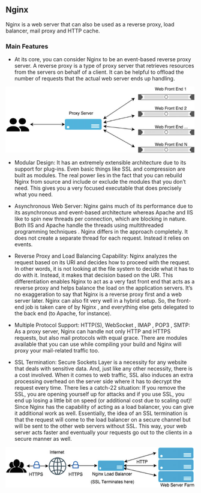## Nginx

Nginx is a web server that can also be used as a reverse proxy, load balancer, mail proxy and HTTP cache. 

### Main Features

* At its core, you can consider Nginx to be an event-based reverse proxy server. A reverse proxy is a type of proxy server that retrieves resources from the servers on behalf of a client.
It can be helpful to offload the number of requests that the actual web server ends up handling.

![](./proxy.png)

* Modular Design: It has an extremely extensible architecture due to its support for plug-ins. Even basic things like SSL and
compression are built as modules. The real power lies in the fact that you can rebuild Nginx from source
and include or exclude the modules that you don’t need. This gives you a very focused executable that does
precisely what you need.

* Asynchronous Web Server: Nginx gains much of its performance due to its asynchronous and event-based architecture whereas Apache
and IIS like to spin new threads per connection, which are blocking in nature. Both IIS and Apache handle
the threads using multithreaded programming techniques . Nginx differs in the approach completely. It does
not create a separate thread for each request. Instead it relies on events.

* Reverse Proxy and Load Balancing Capability: Nginx analyzes the request based on its URI and decides how to proceed with the request. In other words,
it is not looking at the file system to decide what it has to do with it. Instead, it makes that decision based
on the URI. This differentiation enables Nginx to act as a very fast front end that acts as a reverse proxy and
helps balance the load on the application servers. It’s no exaggeration to say that Nginx is a reverse proxy first
and a web server later.
Nginx can also fit very well in a hybrid setup. So, the front-end job is taken care of by Nginx , and
everything else gets delegated to the back end (to Apache, for instance).

* Multiple Protocol Support: HTTP(S), WebSocket , IMAP , POP3 , SMTP: As a proxy server, Nginx can handle not only HTTP and HTTPS requests, but also mail protocols with equal
grace. There are modules available that you can use while compiling your build and Nginx will proxy your
mail-related traffic too.

* SSL Termination: Secure Sockets Layer is a necessity for any website that deals with sensitive data. And, just like any other
necessity, there is a cost involved. When it comes to web traffic, SSL also induces an extra processing
overhead on the server side where it has to decrypt the request every time. There lies a catch-22 situation: If
you remove the SSL, you are opening yourself up for attacks and if you use SSL, you end up losing a little bit
on speed (or additional cost due to scaling out)!
Since Nginx has the capability of acting as a load balancer, you can give it additional work as well.
Essentially, the idea of an SSL termination is that the request will come to the load balancer on
a secure channel but will be sent to the other web servers without SSL. This way, your web server acts faster
and eventually your requests go out to the clients in a secure manner as well.

![](./ssl-termination.png)